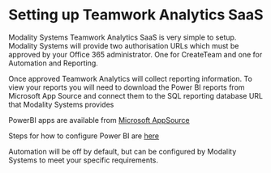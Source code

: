 # Setting up Teamwork Analytics SaaS

Modality Systems Teamwork Analytics SaaS is very simple to setup. Modality Systems will provide two authorisation URLs which must be approved by your Office 365 administrator. One for CreateTeam and one for Automation and Reporting.

Once approved Teamwork Analytics will collect reporting information. To view your reports you will need to download the Power BI reports from Microsoft App Source and connect them to the SQL reporting database URL that Modality Systems provides

PowerBI apps are available from [Microsoft AppSource](https://modalitysoftware.com/twa)

Steps for how to configure Power BI are [here](/twa/PowerBIAppsAdminInstallGuide.md)

Automation will be off by default, but can be configured by Modality Systems to meet your specific requirements.

